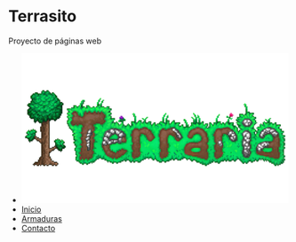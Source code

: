 # Terrasito
Proyecto de páginas web
<nav id="menu_prin">
      <ul class="menu">
		  <li> <a href="" class="logo"><img src="Imagenes/Terraria-Logo.png" alt= "Terraria"></a></li>
          <li><a href="Terraria.html" class="inicio">Inicio</a></li>
		  <li ><a href="Armaduras.html" class="linkprod">Armaduras</a></li>
            <li><a href="contacto.html">Contacto</a></li>
  </ul>
  </nav>
